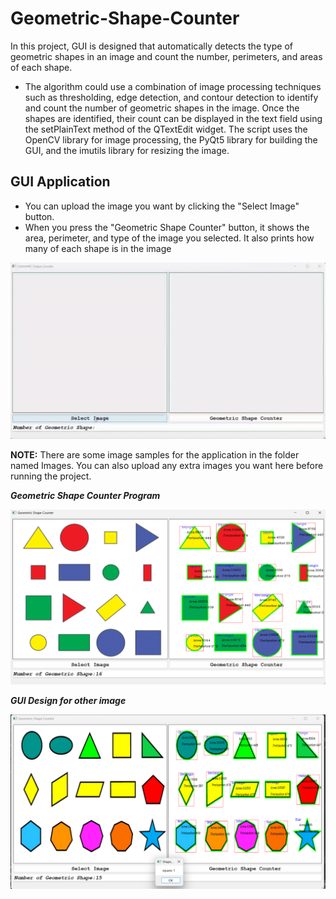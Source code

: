 # Geometric-Shape-Counter
In this project, GUI is designed that automatically detects the type of geometric shapes in an image and count the number, perimeters, and areas of each shape.

- The algorithm could use a combination of image processing techniques such as thresholding, edge detection, and contour detection to identify and count the number of geometric shapes in the image. Once the shapes are identified, their count can be displayed in the text field using the setPlainText method of the QTextEdit widget. The script uses the OpenCV library for image processing, the PyQt5 library for building the GUI, and the imutils library for resizing the image.

## GUI Application

- You can upload the image you want by clicking the "Select Image" button. 
- When you press the "Geometric Shape Counter" button, it shows the area, perimeter, and type of the image you selected. It also prints how many of each shape is in the image

![alternatif metin](Result_gui.gif)


**NOTE:** There are some image samples for the application in the folder named Images. You can also upload any extra images you want here before running the project.



***Geometric Shape Counter Program***

<img src="https://github.com/iremozcann/Geometric-Shape-Counter/blob/main/result_gui.png" alt="alt text" width="800">

***GUI Design for other image***

<img src="https://github.com/iremozcann/Geometric-Shape-Counter/blob/main/result_gui2.png" alt="alt text" width="800">

